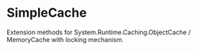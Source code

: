 # SimpleCache
Extension methods for System.Runtime.Caching.ObjectCache / MemoryCache with locking mechanism.
